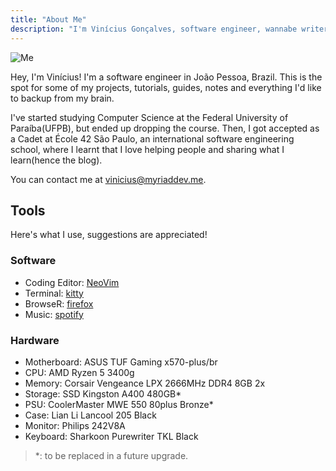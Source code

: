 ```yaml
---
title: "About Me"
description: "I'm Vinícius Gonçalves, software engineer, wannabe writer and FOSS enthusiast."
---
```


![Me](/img/me.png)

Hey, I'm Vinícius! I'm a software engineer in João Pessoa, Brazil. This is the
spot for some of my projects, tutorials, guides, notes and everything I'd like
to backup from my brain.

I've started studying Computer Science at the Federal University of
Paraíba(UFPB), but ended up dropping the course. Then, I got accepted as a
Cadet at École 42 São Paulo, an international software engineering school,
where I learnt that I love helping people and sharing what I learn(hence the
blog).

You can contact me at [vinicius@myriaddev.me](mailto:vinicius@myriaddev.me).

## Tools

Here's what I use, suggestions are appreciated!

### Software

- Coding Editor: [NeoVim](https://github.com/neovim/neovim)
- Terminal: [kitty](https://github.com/kovidgoyal/kitty)
- BrowseR: [firefox](https://www.mozilla.org/en-US/firefox)
- Music: [spotify](https://spotify.com)

### Hardware

- Motherboard: ASUS TUF Gaming x570-plus/br
- CPU: AMD Ryzen 5 3400g
- Memory: Corsair Vengeance LPX 2666MHz DDR4 8GB 2x
- Storage: SSD Kingston A400 480GB\*
- PSU: CoolerMaster MWE 550 80plus Bronze\*
- Case: Lian Li Lancool 205 Black
- Monitor: Philips 242V8A
- Keyboard: Sharkoon Purewriter TKL Black

> \*: to be replaced in a future upgrade.

